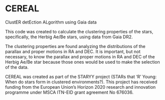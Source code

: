 # CEREAL
ClustER detEction ALgorithm using Gaia data

This code was created to calculate the clustering properties of the stars, 
specifically, the Herbig Ae/Be stars, using data from Gaia DR2. 

The clustering properties are found analyzing the distributions of the parallax and proper motions in RA and DEC.
It is important, but not necessary, to know the parallax and proper motions in RA and DEC of the Herbig Ae/Be star 
because those ones would be used to make the selection of the data. 

CEREAL was created as part of the STARYY project (STARs that ‘R’ Young: When do stars form in clustered environments?). 
This project has received funding from the European Union’s Horizon 2020 research and innovation programme under 
MSCA ITN-EID grant agreement No 676036.
